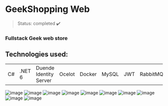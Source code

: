 <h1> GeekShopping Web </h1>

> Status: completed ✔️
### Fullstack Geek web store
## Technologies used:

<table>
  <tr>
    <td>C#</td>
    <td>.NET 6</td>
    <td>Duende Identity Server</td>
    <td>Ocelot</td>
    <td>Docker</td>
    <td>MySQL</td>
    <td>JWT</td>
    <td>RabbitMQ</td>
    <td>Blazor</td>
    <td>Bootstrap</td>
  </tr>
</table>

![image](https://github.com/Rafaelse6/erudio-microservices-dotnet6/assets/64181619/15e3a8a6-7411-4e70-8dcb-e8bf642b3a8e)
![image](https://github.com/Rafaelse6/erudio-microservices-dotnet6/assets/64181619/5c520a64-a8b0-414f-900f-74920c1882f1)
![image](https://github.com/Rafaelse6/erudio-microservices-dotnet6/assets/64181619/a097a367-c655-4f47-960b-f78c35f79f51)
![image](https://github.com/Rafaelse6/erudio-microservices-dotnet6/assets/64181619/54011ab1-3633-494c-8436-a3ff28742b01)
![image](https://github.com/Rafaelse6/erudio-microservices-dotnet6/assets/64181619/e723259e-e79b-4fe0-8b13-29d5ee3a07bc)
![image](https://github.com/Rafaelse6/erudio-microservices-dotnet6/assets/64181619/379d908b-84bf-46f4-a47f-2cd7e6a94db2)
![image](https://github.com/Rafaelse6/erudio-microservices-dotnet6/assets/64181619/9999ad5a-e025-4799-a35a-ac6be122cc6f)
![image](https://github.com/Rafaelse6/erudio-microservices-dotnet6/assets/64181619/1ca7bd92-95ee-4e75-8cdb-f764b8a26830)
![image](https://github.com/Rafaelse6/erudio-microservices-dotnet6/assets/64181619/e54b0bd5-bebe-4bcc-8598-755b3bbb40cd)
![image](https://github.com/Rafaelse6/erudio-microservices-dotnet6/assets/64181619/38fbcc44-69c1-4ec5-8fbc-0316522e94f9)


